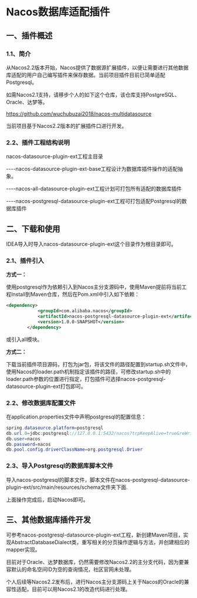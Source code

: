 # Nacos数据库适配插件

## 一、插件概述

### 1.1、简介

从Nacos2.2版本开始，Nacos提供了数据源扩展插件，以便让需要进行其他数据库适配的用户自己编写插件来保存数据。当前项目插件目前已简单适配Postgresql。

如需Nacos2.1支持，请移步个人的如下这个仓库，该仓库支持PostgreSQL、Oracle、达梦等。

https://github.com/wuchubuzai2018/nacos-multidatasource

当前项目基于Nacos2.2版本的扩展插件口进行开发。

### 2.2、插件工程结构说明

nacos-datasource-plugin-ext工程主目录 

----nacos-datasource-plugin-ext-base工程设计为数据库插件操作的适配抽象。

----nacos-all-datasource-plugin-ext工程计划可打包所有适配的数据库插件

----nacos-postgresql-datasource-plugin-ext工程可打包适配Postgresql的数据库插件

## 二、下载和使用

IDEA导入时导入nacos-datasource-plugin-ext这个目录作为根目录即可。

### 2.1、插件引入

**方式一：**

使用postgresql作为依赖引入到Nacos主分支源码中，使用Maven提前将当前工程Install到Maven仓库，然后在Pom.xml中引入如下依赖：

```xml
<dependency>
            <groupId>com.alibaba.nacos</groupId>
            <artifactId>nacos-postgresql-datasource-plugin-ext</artifactId>
            <version>1.0.0-SNAPSHOT</version>
        </dependency>
```

或引入all模块。

**方式二：**

下载当前插件项目源码，打包为jar包，将该文件的路径配置到startup.sh文件中，使用Nacos的loader.path机制指定该插件的路径，可修改startup.sh中的loader.path参数的位置进行指定，打包插件可选择nacos-postgresql-datasource-plugin-ext打包即可。

### 2.2、修改数据库配置文件

在application.properties文件中声明postgresql的配置信息：

```java
spring.datasource.platform=postgresql
db.url.0=jdbc:postgresql://127.0.0.1:5432/nacos?tcpKeepAlive=true&reWriteBatchedInserts=true&ApplicationName=nacos_java
db.user=nacos
db.password=nacos
db.pool.config.driverClassName=org.postgresql.Driver
```

### 2.3、导入Postgresql的数据库脚本文件

导入nacos-postgresql的脚本文件，脚本文件在nacos-postgresql-datasource-plugin-ext/src/main/resources/schema文件夹下面.

上面操作完成后，启动Nacos即可。

## 三、其他数据库插件开发

可参考nacos-postgresql-datasource-plugin-ext工程，新创建Maven项目，实现AbstractDatabaseDialect类，重写相关的分页操作逻辑与方法，并创建相应的mapper实现。

目前对于Oracle、达梦数据库，仍然需要修改Nacos2.2的主分支代码，因为要兼容默认的命名空间ID为空的查询情况，社区官网未处理。

个人后续等Nacos2.2发布后，进行Nacos主分支源码上关于Nacos的Oracle的兼容性适配，目前可以用Nacos2.1的改造代码进行处理。


